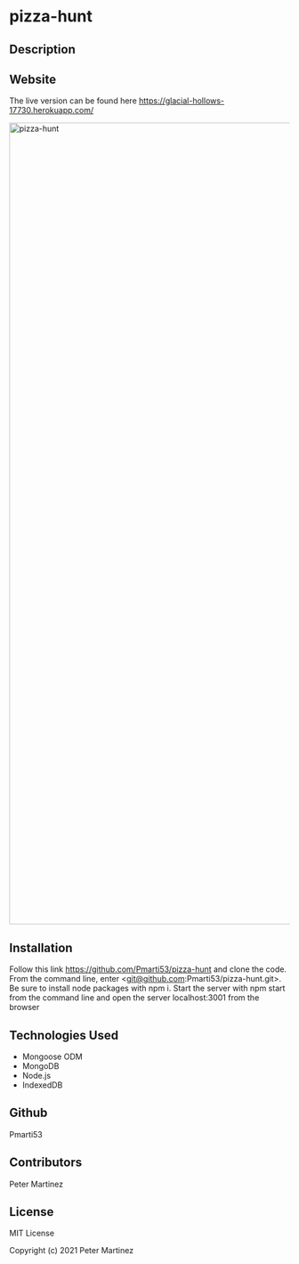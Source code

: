 # pizza-hunt

## Description

## Website
The live version can be found here https://glacial-hollows-17730.herokuapp.com/

<img width="1440" alt="pizza-hunt" src="https://user-images.githubusercontent.com/77707292/136708745-d2853622-24d0-4e48-b8a8-3767a6d98042.png">

## Installation

Follow this link https://github.com/Pmarti53/pizza-hunt and clone the code. From the command line, enter <git@github.com:Pmarti53/pizza-hunt.git>. Be sure to install node packages with npm i. Start the server with npm start from the command line and open the server localhost:3001 from the browser


## Technologies Used
* Mongoose ODM
* MongoDB
* Node.js
* IndexedDB


## Github
Pmarti53

## Contributors
Peter Martinez

## License
MIT License

Copyright (c) 2021 Peter Martinez
